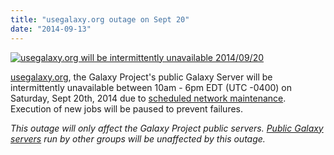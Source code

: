 ```yaml
---
title: "usegalaxy.org outage on Sept 20"
date: "2014-09-13"
---
```

<div class='right'><a href='http://usegalaxy.org'><img src="/src/images/logos/UseGalaxyOrgLogoShadow200.png" alt="usegalaxy.org will be intermittently unavailable 2014/09/20"  /></a></div>

[usegalaxy.org](http://usegalaxy.org/), the Galaxy Project's public Galaxy Server will be intermittently unavailable between 10am - 6pm EDT (UTC -0400) on Saturday, Sept 20th, 2014 due to [scheduled network maintenance](https://portal.tacc.utexas.edu/user-news/-/news/101651). Execution of new jobs will be paused to prevent failures.

*This outage will only affect the Galaxy Project public servers.  [Public Galaxy servers](/src/public-galaxy-servers/index.md) run by other groups will be unaffected by this outage.*
